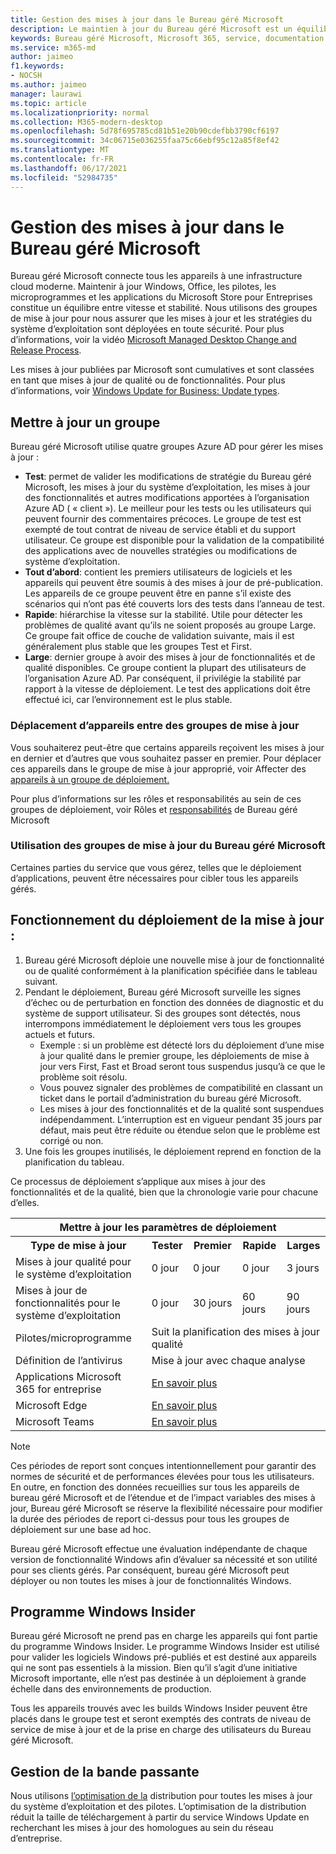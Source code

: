 ```yaml
---
title: Gestion des mises à jour dans le Bureau géré Microsoft
description: Le maintien à jour du Bureau géré Microsoft est un équilibre entre vitesse et stabilité.
keywords: Bureau géré Microsoft, Microsoft 365, service, documentation
ms.service: m365-md
author: jaimeo
f1.keywords:
- NOCSH
ms.author: jaimeo
manager: laurawi
ms.topic: article
ms.localizationpriority: normal
ms.collection: M365-modern-desktop
ms.openlocfilehash: 5d78f695785cd81b51e20b90cdefbb3790cf6197
ms.sourcegitcommit: 34c06715e036255faa75c66ebf95c12a85f8ef42
ms.translationtype: MT
ms.contentlocale: fr-FR
ms.lasthandoff: 06/17/2021
ms.locfileid: "52984735"
---
```

# <a name="how-updates-are-handled-in-microsoft-managed-desktop"></a>Gestion des mises à jour dans le Bureau géré Microsoft


<!--This topic is the target for a "Learn more" link in the Admin Portal (aka.ms/update-rings); do not delete.-->

<!--Update management -->

Bureau géré Microsoft connecte tous les appareils à une infrastructure cloud moderne. Maintenir à jour Windows, Office, les pilotes, les microprogrammes et les applications du Microsoft Store pour Entreprises constitue un équilibre entre vitesse et stabilité. Nous utilisons des groupes de mise à jour pour nous assurer que les mises à jour et les stratégies du système d’exploitation sont déployées en toute sécurité. Pour plus d’informations, voir la vidéo [Microsoft Managed Desktop Change and Release Process](https://www.microsoft.com/videoplayer/embed/RE4mWqP). 

Les mises à jour publiées par Microsoft sont cumulatives et sont classées en tant que mises à jour de qualité ou de fonctionnalités.
Pour plus d’informations, voir [Windows Update for Business: Update types](/windows/deployment/update/waas-manage-updates-wufb#update-types). 

## <a name="update-groups"></a>Mettre à jour un groupe


Bureau géré Microsoft utilise quatre groupes Azure AD pour gérer les mises à jour :

- **Test**: permet de valider les modifications de stratégie du Bureau géré Microsoft, les mises à jour du système d’exploitation, les mises à jour des fonctionnalités et autres modifications apportées à l’organisation Azure AD ( « client »). Le meilleur pour les tests ou les utilisateurs qui peuvent fournir des commentaires précoces. Le groupe de test est exempté de tout contrat de niveau de service établi et du support utilisateur. Ce groupe est disponible pour la validation de la compatibilité des applications avec de nouvelles stratégies ou modifications de système d’exploitation.  
- **Tout d’abord**: contient les premiers utilisateurs de logiciels et les appareils qui peuvent être soumis à des mises à jour de pré-publication. Les appareils de ce groupe peuvent être en panne s’il existe des scénarios qui n’ont pas été couverts lors des tests dans l’anneau de test.
- **Rapide**: hiérarchise la vitesse sur la stabilité. Utile pour détecter les problèmes de qualité avant qu’ils ne soient proposés au groupe Large. Ce groupe fait office de couche de validation suivante, mais il est généralement plus stable que les groupes Test et First. 
- **Large**: dernier groupe à avoir des mises à jour de fonctionnalités et de qualité disponibles. Ce groupe contient la plupart des utilisateurs de l’organisation Azure AD. Par conséquent, il privilégie la stabilité par rapport à la vitesse de déploiement. Le test des applications doit être effectué ici, car l’environnement est le plus stable.

### <a name="moving-devices-between-update-groups"></a>Déplacement d’appareils entre des groupes de mise à jour
Vous souhaiterez peut-être que certains appareils reçoivent les mises à jour en dernier et d’autres que vous souhaitez passer en premier. Pour déplacer ces appareils dans le groupe de mise à jour approprié, voir Affecter des [appareils à un groupe de déploiement.](../working-with-managed-desktop/assign-deployment-group.md)

Pour plus d’informations sur les rôles et responsabilités au sein de ces groupes de déploiement, voir Rôles et [responsabilités](../intro/roles-and-responsibilities.md) de Bureau géré Microsoft

### <a name="using-microsoft-managed-desktop-update-groups"></a>Utilisation des groupes de mise à jour du Bureau géré Microsoft 
Certaines parties du service que vous gérez, telles que le déploiement d’applications, peuvent être nécessaires pour cibler tous les appareils gérés.

## <a name="how-update-deployment-works"></a>Fonctionnement du déploiement de la mise à jour :
1. Bureau géré Microsoft déploie une nouvelle mise à jour de fonctionnalité ou de qualité conformément à la planification spécifiée dans le tableau suivant.
2. Pendant le déploiement, Bureau géré Microsoft surveille les signes d’échec ou de perturbation en fonction des données de diagnostic et du système de support utilisateur. Si des groupes sont détectés, nous interrompons immédiatement le déploiement vers tous les groupes actuels et futurs.
    - Exemple : si un problème est détecté lors du déploiement d’une mise à jour qualité dans le premier groupe, les déploiements de mise à jour vers First, Fast et Broad seront tous suspendus jusqu’à ce que le problème soit résolu.
    - Vous pouvez signaler des problèmes de compatibilité en classant un ticket dans le portail d’administration du bureau géré Microsoft.
    - Les mises à jour des fonctionnalités et de la qualité sont suspendues indépendamment. L’interruption est en vigueur pendant 35 jours par défaut, mais peut être réduite ou étendue selon que le problème est corrigé ou non.
3. Une fois les groupes inutilisés, le déploiement reprend en fonction de la planification du tableau.

Ce processus de déploiement s’applique aux mises à jour des fonctionnalités et de la qualité, bien que la chronologie varie pour chacune d’elles.


<table>
    <tr><th colspan="5">Mettre à jour les paramètres de déploiement</th></tr>
    <tr><th>Type de mise à jour</th><th>Tester</th><th>Premier</th><th>Rapide</th><th>Larges</th></tr>
    <tr><td>Mises à jour qualité pour le système d’exploitation</td><td>0 jour</td><td>0 jour</td><td>0 jour</td><td>3 jours</td></tr>
    <tr><td>Mises à jour de fonctionnalités pour le système d’exploitation</td><td>0 jour</td><td>30 jours</td><td>60 jours</td><td>90 jours</td></tr>
    <tr><td>Pilotes/microprogramme</td><td colspan="4">Suit la planification des mises à jour qualité</td></tr>
    <tr><td>Définition de l’antivirus</td><td colspan="4">Mise à jour avec chaque analyse</td></tr>
    <tr><td>Applications Microsoft 365 for entreprise</td><td colspan="4"><a href="/microsoft-365/managed-desktop/get-started/m365-apps#updates-to-microsoft-365-apps">En savoir plus</a></td></tr>
    <tr><td>Microsoft Edge</td><td colspan="4"><a href="/microsoft-365/managed-desktop/get-started/edge-browser-app#updates-to-microsoft-edge">En savoir plus</a></td></tr>
    <tr><td>Microsoft Teams</td><td colspan="4"><a href="/microsoft-365/managed-desktop/get-started/teams#updates">En savoir plus</a></td></tr>
</table>

>[!NOTE]
>Ces périodes de report sont conçues intentionnellement pour garantir des normes de sécurité et de performances élevées pour tous les utilisateurs. En outre, en fonction des données recueillies sur tous les appareils de bureau géré Microsoft et de l’étendue et de l’impact variables des mises à jour, Bureau géré Microsoft se réserve la flexibilité nécessaire pour modifier la durée des périodes de report ci-dessus pour tous les groupes de déploiement sur une base ad hoc.
>
>Bureau géré Microsoft effectue une évaluation indépendante de chaque version de fonctionnalité Windows afin d’évaluer sa nécessité et son utilité pour ses clients gérés. Par conséquent, bureau géré Microsoft peut déployer ou non toutes les mises à jour de fonctionnalités Windows. 

## <a name="windows-insider-program"></a>Programme Windows Insider

Bureau géré Microsoft ne prend pas en charge les appareils qui font partie du programme Windows Insider. Le programme Windows Insider est utilisé pour valider les logiciels Windows pré-publiés et est destiné aux appareils qui ne sont pas essentiels à la mission. Bien qu’il s’agit d’une initiative Microsoft importante, elle n’est pas destinée à un déploiement à grande échelle dans des environnements de production. 

Tous les appareils trouvés avec les builds Windows Insider peuvent être placés dans le groupe test et seront exemptés des contrats de niveau de service de mise à jour et de la prise en charge des utilisateurs du Bureau géré Microsoft.

## <a name="bandwidth-management"></a>Gestion de la bande passante

Nous utilisons [l’optimisation de la](/windows/deployment/update/waas-delivery-optimization) distribution pour toutes les mises à jour du système d’exploitation et des pilotes. L’optimisation de la distribution réduit la taille de téléchargement à partir du service Windows Update en recherchant les mises à jour des homologues au sein du réseau d’entreprise.